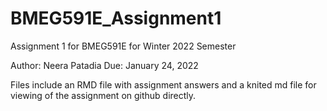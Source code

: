 # BMEG591E_Assignment1
Assignment 1 for BMEG591E for Winter 2022 Semester

Author: Neera Patadia
Due: January 24, 2022

Files include an RMD file with assignment answers and a knited md file for viewing of the assignment on github directly.
